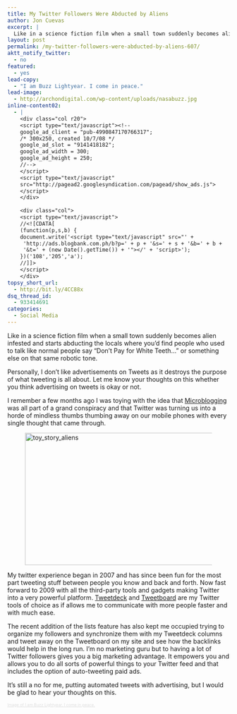 ```yaml
---
title: My Twitter Followers Were Abducted by Aliens
author: Jon Cuevas
excerpt: |
  Like in a science fiction film when a small town suddenly becomes alien infested and starts abducting the locals where you'd find people who used to talk like normal people say "Don't Pay for White Teeth..."
layout: post
permalink: /my-twitter-followers-were-abducted-by-aliens-607/
aktt_notify_twitter:
  - no
featured:
  - yes
lead-copy:
  - "I am Buzz Lightyear. I come in peace."
lead-image:
  - http://archondigital.com/wp-content/uploads/nasabuzz.jpg
inline-content02:
  - |
    <div class="col r20">
    <script type="text/javascript"><!--
    google_ad_client = "pub-4990847170766317";
    /* 300x250, created 10/7/08 */
    google_ad_slot = "9141418182";
    google_ad_width = 300;
    google_ad_height = 250;
    //-->
    </script>
    <script type="text/javascript"
    src="http://pagead2.googlesyndication.com/pagead/show_ads.js">
    </script>
    </div>
    
    <div class="col">
    <script type="text/javascript">
    //<![CDATA[
    (function(p,s,b) {
    document.write('<script type="text/javascript" src="' +
     'http://ads.blogbank.com.ph/b?p=' + p + '&s=' + s + '&b=' + b +
     '&t=' + (new Date().getTime()) + '"></' + 'script>');
    })('108','205','a');
    //]]>
    </script>
    </div>
topsy_short_url:
  - http://bit.ly/4CC88x
dsq_thread_id:
  - 933414691
categories:
  - Social Media
---
```

Like in a science fiction film when a small town suddenly becomes alien infested and starts abducting the locals where you&#8217;d find people who used to talk like normal people say &#8220;Don&#8217;t Pay for White Teeth&#8230;&#8221; or something else on that same robotic tone.<!--more-->

Personally, I don&#8217;t like advertisements on Tweets as it destroys the purpose of what tweeting is all about. Let me know your thoughts on this whether you think advertising on tweets is okay or not.

I remember a few months ago I was toying with the idea that [Microblogging][1] was all part of a grand conspiracy and that Twitter was turning us into a horde of mindless thumbs thumbing away on our mobile phones with every single thought that came through.<figure>

[<img class="aligncenter size-medium wp-image-616" title="toy_story_aliens" src="http://archondigital.com/wp-content/uploads/toy_story_aliens-525x300.jpg" alt="toy_story_aliens" width="525" height="300" />][2]</figure> 
My twitter experience began in 2007 and has since been fun for the most part tweeting stuff between people you know and back and forth. Now fast forward to 2009 with all the third-party tools and gadgets making Twitter into a very powerful platform. [Tweetdeck][3] and [Tweetboard][4] are my Twitter tools of choice as if allows me to communicate with more people faster and with much ease.

The recent addition of the lists feature has also kept me occupied trying to organize my followers and synchronize them with my Tweetdeck columns and tweet away on the Tweetboard on my site and see how the backlinks would help in the long run. I&#8217;m no marketing guru but to having a lot of Twitter followers gives you a big marketing advantage. It empowers you and allows you to do all sorts of powerful things to your Twitter feed and that includes the option of auto-tweeting paid ads.

It&#8217;s still a no for me, putting automated tweets with advertising, but I would be glad to hear your thoughts on this.



<a style="font-size: 9px; color: #ddd;" title="Listen to Image of I am Buzz Lightyear. I come in peace. on Hark.com" href="http://www.hark.com/clips/sqbbswdwyn-i-am-buzz-lightyear-i-come-in-peace">Image of I am Buzz Lightyear. I come in peace.</a>

 [1]: http://pinapaitan.archondigital.com/
 [2]: http://archondigital.com/wp-content/uploads/toy_story_aliens.jpg
 [3]: http://www.tweetdeck.com/
 [4]: http://tweetboard.com/